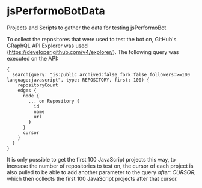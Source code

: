 # jsPerformoBotData
Projects and Scripts to gather the data for testing jsPerformoBot

To collect the repositores that were used to test the bot on, GitHub's GRaphQL API Explorer was used (https://developer.github.com/v4/explorer/). The following query was executed on the API:
```
{
  search(query: "is:public archived:false fork:false followers:>=100 language:javascript", type: REPOSITORY, first: 100) {
    repositoryCount
    edges {
      node {
        ... on Repository {
          id
          name
          url
        }
      }
      cursor
    }
  }
}
```

It is only possible to get the first 100 JavaScript projects this way, to increase the number of repositories to test on, the cursor of each project is also pulled to be able to add another parameter to the query *after: $CURSOR$*, which then collects the first 100 JavaScript projects after that cursor.
